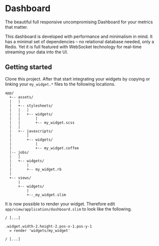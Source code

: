 # Dashboard

The beautiful full responsive uncompromising Dashboard for your metrics that matter.

This dashboard is developed with performance and minimalism in mind.
It has a minimal set of dependencies – no relational database needed, only a Redis.
Yet it is full featured with WebSocket technology for real-time streaming your data into the UI.

## Getting started

Clone this project.
After that start integrating your widgets by copying or linking your `my_widget.*` files to the following locations.

```
app/
  +-- assets/
  |   |
  |   +-- stylesheets/
  |   |   |
  |   |   +-- widgets/
  |   |       |
  |   |       +-- my_widget.scss
  |   |
  |   +-- javascripts/
  |       |
  |       +-- widgets/
  |           |
  |           +-- my_widget.coffee
  |-- jobs/
  |   |
  |   +-- widgets/
  |       |
  |       +-- my_widget.rb
  |
  +-- views/
      |
      +-- widgets/
          |
          +--_my_widget.slim
```

It is now possible to render your widget.
Therefore edit `app/view/application/dashboard.slim` to look like the following.

```slim
/ [...]

.widget.width-2.height-2.pos-x-1.pos-y-1
  = render 'widgets/my_widget'

/ [...]
```
